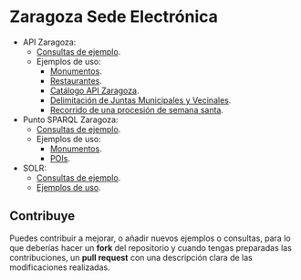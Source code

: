 # Zaragoza Sede Electrónica

* API Zaragoza:
  * [Consultas de ejemplo](http://zaragoza-sedeelectronica.github.io/api/queries/). 
  * Ejemplos de uso:
    * [Monumentos](http://zaragoza-sedeelectronica.github.io/api/ejemplos/monumentos.html).
    * [Restaurantes](http://zaragoza-sedeelectronica.github.io/api/ejemplos/restaurantes.html).
    * [Catálogo API Zaragoza](http://zaragoza-sedeelectronica.github.io/api/ejemplos/catalogo.html).
    * [Delimitación de Juntas Municipales y Vecinales](http://zaragoza-sedeelectronica.github.io/api/ejemplos/juntas.html).
    * [Recorrido de una procesión de semana santa](http://zaragoza-sedeelectronica.github.io/api/ejemplos/procesion.html).
* Punto SPARQL Zaragoza:
  * [Consultas de ejemplo](http://zaragoza-sedeelectronica.github.io/sparql/queries/). 
  * Ejemplos de uso:
    * [Monumentos](http://zaragoza-sedeelectronica.github.io/sparql/ejemplos/monumentos.html).
    * [POIs](http://zaragoza-sedeelectronica.github.io/sparql/ejemplos/pois.html). 
* SOLR:
  * [Consultas de ejemplo](http://zaragoza-sedeelectronica.github.io/solr/queries/). 
  * [Ejemplos de uso](http://zaragoza-sedeelectronica.github.io/solr/ejemplos/monumentos.html). 

## Contribuye
Puedes contribuir a mejorar, o añadir nuevos ejemplos o consultas, para lo que deberías hacer un **fork** del repositorio y cuando tengas preparadas las contribuciones, un **pull request** con una descripción clara de las modificaciones realizadas.

